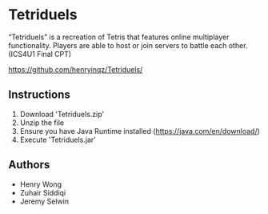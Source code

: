# Tetriduels
“Tetriduels” is a recreation of Tetris that features online multiplayer functionality. Players are able to host or join servers to battle each other. (ICS4U1 Final CPT)

https://github.com/henryinqz/Tetriduels/

## Instructions
1. Download 'Tetriduels.zip'
2. Unzip the file
3. Ensure you have Java Runtime installed (https://java.com/en/download/)
4. Execute 'Tetriduels.jar'

## Authors
- Henry Wong
- Zuhair Siddiqi
- Jeremy Selwin
